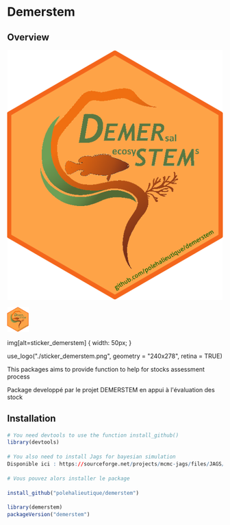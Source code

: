 # Demerstem

## Overview

![alt text](./sticker_demerstem.png?raw=true)

<img src="sticker_demerstem.png" alt="drawing" width="50"/>

img[alt=sticker_demerstem] { width: 50px; }

use_logo("./sticker_demerstem.png", geometry = "240x278", retina = TRUE)

This packages aims to provide function to help for stocks assessment process

Package developpé par le projet DEMERSTEM en appui à l'évaluation des stock

## Installation

```r
# You need devtools to use the function install_github()
library(devtools)

# You also need to install Jags for bayesian simulation
Disponible ici : https://sourceforge.net/projects/mcmc-jags/files/JAGS/4.x/Windows/

# Vous pouvez alors installer le package 

install_github("polehalieutique/demerstem")

library(demerstem)
packageVersion("demerstem")
```
